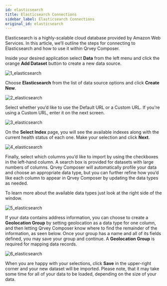 ```yaml
---
id: elasticsearch
title: Elasticsearch Connections
sidebar_label: Elasticsearch Connections
original_id: elasticsearch
---
```

<div style={{textAlign: "justify"}}>

Elasticsearch is a highly-scalable cloud database provided by Amazon Web Services. In this article, we’ll outline the steps for connecting to Elasticsearch and how to use it within Qrvey Composer.

Inside your desired application select **Data** from the left menu and click the orange **Add Dataset** button to create a new data source. 

![1_elasticsearch](https://s3.amazonaws.com/cdn.qrvey.com/documentation_assets/ui-docs/datasets/3.4.2.2_elasticsearch/1_elasticsearch.png#thumbnail)

Choose **Elasticsearch** from the list of data source options and click **Create New**.

![2_elasticsearch](https://s3.amazonaws.com/cdn.qrvey.com/documentation_assets/ui-docs/datasets/3.4.2.2_elasticsearch/2_elasticsearch.png#thumbnail-60)

Select whether you’d like to use the Default URL or a Custom URL. If you're using a Custom URL, enter it on the next screen. 

![3_elasticsearch](https://s3.amazonaws.com/cdn.qrvey.com/documentation_assets/ui-docs/datasets/3.4.2.2_elasticsearch/3_elasticsearch.png#thumbnail)

On the **Select Index** page, you will see the available indexes along with the current health status of each one. Make your selection and click **Next**.

![4_elasticsearch](https://s3.amazonaws.com/cdn.qrvey.com/documentation_assets/ui-docs/datasets/3.4.2.2_elasticsearch/4_elasticsearch.png#thumbnail)

Finally, select which columns you’d like to import by using the checkboxes in the left-hand column. A search box is provided for datasets with large numbers of columns. Qrvey Composer will automatically profile your data and choose an appropriate data type, but you can further refine how you’d like each column to appear in Qrvey Composer by updating the data types as needed. 

To learn more about the available data types just look at the right side of the window.

![5_elasticsearch](https://s3.amazonaws.com/cdn.qrvey.com/documentation_assets/ui-docs/datasets/3.4.2.2_elasticsearch/5_elasticsearch.png#thumbnail-60)

If your data contains address information, you can choose to create a **Geolocation Group** by setting geolocation as a data type for one column, and then letting Qrvey Composer know where to find the remainder of the information, as seen below. Once your group has a name and all of its fields defined, you may save your group and continue. A **Geolocation Group** is required for mapping data records.

![6_elasticsearch](https://s3.amazonaws.com/cdn.qrvey.com/documentation_assets/ui-docs/datasets/3.4.2.2_elasticsearch/6_elasticsearch.png#thumbnail)

When you are happy with your selections, click **Save** in the upper-right corner and your new dataset will be imported. Please note, that it may take some time for all of your data to be loaded, depending on the size of your data. 
</div>